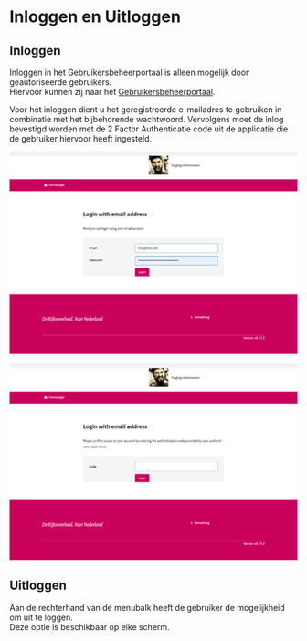 # Inloggen en Uitloggen

## Inloggen

Inloggen in het Gebruikersbeheerportaal is alleen mogelijk door geautoriseerde gebruikers.  
Hiervoor kunnen zij naar het [Gebruikersbeheerportaal](https://gebruiker-beheer.dus-i.nl/login).   

Voor het inloggen dient u het geregistreerde e-mailadres te gebruiken in combinatie met het bijbehorende wachtwoord.
Vervolgens moet de inlog bevestigd worden met de 2 Factor Authenticatie code uit de applicatie die de gebruiker hiervoor heeft ingesteld.

![Inloggen Gebruikersbeheerportaal](https://github.com/minvws/nl-rdo-dusi-portal/blob/main/user-admin-api/doc/manual/images/DUSI%20inlog%20beheer.png)

![Inloggen Gebruikersbeheerportaal](https://github.com/minvws/nl-rdo-dusi-portal/blob/main/user-admin-api/doc/manual/images/DUSI%20inlog%20beheer%202FA.png)

## Uitloggen

Aan de rechterhand van de menubalk heeft de gebruiker de mogelijkheid om uit te loggen.  
Deze optie is beschikbaar op elke scherm.
